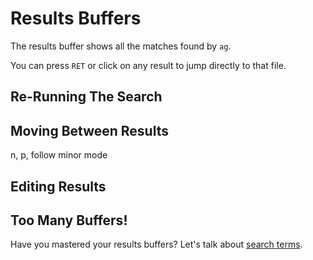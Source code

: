 # Results Buffers

The results buffer shows all the matches found by `ag`.

You can press `RET` or click on any result to jump directly to that
file.

## Re-Running The Search

## Moving Between Results

n, p, follow minor mode

## Editing Results

## Too Many Buffers!

Have you mastered your results buffers? Let's talk about [search terms]().
